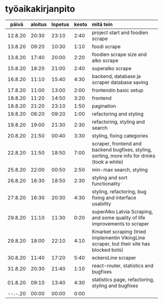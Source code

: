 # työaikakirjanpito
 
| päivä   | aloitus | lopetus | kesto |mitä tein |
| :------:|:--------|:--------|:------|:---------|
| 12.8.20 | 20:30   |  23:10  | 2:40  |project start and foodien scrape|
| 13.8.20 | 09:20   |  10:30  | 1:10  |foodi scrape |
| 13.8.20 | 17:40   |  20:00  | 2:20  |foodien scrape size and alko scrape|
| 15.8.20 | 18:20   |  21:00  | 2:40  |superalko scrape|
| 16.8.20 | 11:10   |  15:40  | 4:30  |backend, database ja scraper database saving |
| 17.8.20 | 11:00   |  13:00  | 2:00  |frontendin basic setup|
| 18.8.20 | 11:20   |  14:50  | 3:20  |frontend|
| 18.8.20 | 21:20   |  23:10  | 1:50  |pagination|
| 19.8.20 | 08:20   |  09:20  | 1:00  |refactoring and styling|
| 19.8.20 | 19:00   |  21:30  | 2:30  |refactoring, styling and search|
| 20.8.20 | 21:50   |  00:40  | 3:30  |styling, fixing categories|
| 22.8.20 | 11:50   |  18:50  | 7:00  |scraper, frontend and backend bugfixes, styling, sorting, more info for drinks (took a while) |
| 25.8.20 | 22:00   |  00:50  | 2:50  |min-max search, styling|
| 26.8.20 | 16:30   |  18:50  | 2:30  |styling and sort functionality|
| 27.8.20 | 16:30   |  20:30  | 4:30  |styling, refactoring, bug fixing and interface usability|
| 29.8.20 | 11:10   |  11:30  | 0:20  |superAlko Latvia Scraping, and some quality of life improvements to scraper|
| 29.8.20 | 18:00   |  22:10  | 4:10  |Kmarket scraping (tried implementin VikingLine scraper, but their site has blocked bots)|
| 30.8.20 | 11:40   |  17:20  | 5:40  |eckeroLine scraper|
| 31.8.20 | 20:30   |  21:40  | 1:10  |react-router, statistics and bugfixes|
| 01.8.20 | 09:10   |  13:40  | 4:30  |statistics page, refactoring, styling and bugfixes|
| --.-.20 | 00:00   |  00:00  | 0:00  ||
